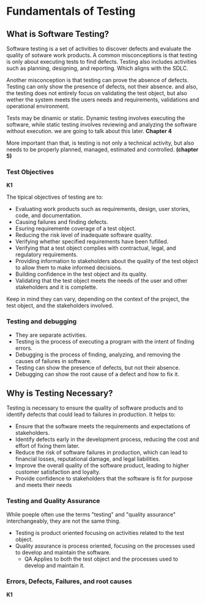 # Fundamentals of Testing

## What is Software Testing?
Software testing is a set of activities to discover defects and evaluate the quality of sotware work products. A common misconceptions is that testing is only about
executing tests to find defects. Testing also includes activities such as planning, designing, and reporting. Which aligns with the SDLC.

Another misconception is that testing can prove the absence of defects. Testing can only show the presence of defects, not their absence. and also, the testing does not 
entirely focus on validating the test object, but also wether the system meets the users needs and requirements, validations and operational environment.

Tests may be dinamic or static. Dynamic testing involves executing the software, while static testing involves reviewing and analyzing the software without execution.
we are going to talk about this later. **Chapter 4**

More important than that, is testing is not only a technical activity, but also needs to be properly planned, managed, estimated and controlled. **(chapter 5)**

### Test Objectives 
**K1**

The tipical objectives of testing are to:
* Evaluating work products such as requirements, design, user stories, code, and documentation.
* Causing failures and finding defects.
* Esuring requiremente coverage of a test object.
* Reducing the risk level of inadequate software quality.
* Verifying whether specified requirements have been fufilled.
* Verifying that a test object complies with contractual, legal, and regulatory requirements.
* Providing information to stakeholders about the quality of the test object to allow them to make informed decisions.
* Building confidence in the test object and its quality.
* Validating that the test object meets the needs of the user and other stakeholders and it is complette.

Keep in mind they can vary, depending on the context of the project, the test object, and the stakeholders involved.

### Testing and debugging
* They are separate activities.
* Testing is the process of executing a program with the intent of finding errors.
* Debugging is the process of finding, analyzing, and removing the causes of failures in software.
* Testing can show the presence of defects, but not their absence.
* Debugging can show the root cause of a defect and how to fix it.

## Why is Testing Necessary?
Testing is necessary to ensure the quality of software products and to identify defects that could lead to failures in production. It helps to:
* Ensure that the software meets the requirements and expectations of stakeholders.
* Identify defects early in the development process, reducing the cost and effort of fixing them later.
* Reduce the risk of software failures in production, which can lead to financial losses, reputational damage, and legal liabilities.
* Improve the overall quality of the software product, leading to higher customer satisfaction and loyalty.
* Provide confidence to stakeholders that the software is fit for purpose and meets their needs

### Testing and Quality Assurance
While poeple often use the terms "testing" and "quality assurance" interchangeably, they are not the same thing. 
* Testing is product oriented focusing on activities related to the test object.
* Quality assurance is process oriented, focusing on the processes used to develop and maintain the software.
  * QA Applies to both the test object and the processes used to develop and maintain it.

### Errors, Defects, Failures, and root causes
**K1**